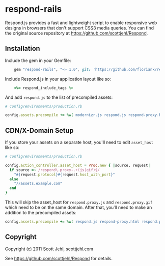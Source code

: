 # respond-rails

Respond.js provides a fast and lightweight script to enable responsive web designs in browsers that don't support CSS3 media queries. You can find the original source repository at https://github.com/scottjehl/Respond.

## Installation

Include the gem in your Gemfile:

```ruby
    gem "respond-rails", "~> 1.0", git: 'https://github.com/floriank/respond-rails', branch: 'respond-1.4.2'
```

Include Respond.js in your application layout like so:

```ruby
    <%= respond_include_tags %>
```

And add `respond.js` to the list of precompiled assets:

```ruby
# config/environments/production.rb

config.assets.precompile += %w( modernizr.js respond.js respond-proxy.html respond.proxy.js )
```

## CDN/X-Domain Setup

If you store your assets on a separate host, you'll need to edit `asset_host` like so:

```ruby
# config/environments/production.rb

config.action_controller.asset_host = Proc.new { |source, request|
  if source =~ /respond\.proxy-.+(js|gif)$/
    "#{request.protocol}#{request.host_with_port}"
  else
    "//assets.example.com"
  end
}
```

This will skip the asset_host for `respond.proxy.js` and `respond.proxy.gif` which need to be on the same domain. After that, you'll need to make an addition to the precompiled assets:

```ruby
config.assets.precompile += %w( respond.js respond-proxy.html respond.proxy.js )
```

## Copyright

Copyright (c) 2011 Scott Jehl, scottjehl.com

See https://github.com/scottjehl/Respond for details.
